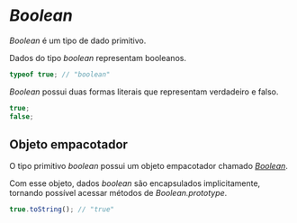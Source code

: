 # _Boolean_

_Boolean_ é um tipo de dado primitivo. 

Dados do tipo _boolean_ representam booleanos.

```javascript
typeof true; // "boolean"
```

_Boolean_ possui duas formas literais que representam verdadeiro e falso.

```javascript
true;
false;
```

## Objeto empacotador

O tipo primitivo _boolean_ possui um objeto empacotador chamado [_Boolean_](../objetos-nativos/objeto-empacotador-boolean.md).

Com esse objeto, dados _boolean_ são encapsulados implicitamente, tornando possível acessar métodos de _Boolean.prototype_.

```javascript
true.toString(); // "true"
```
